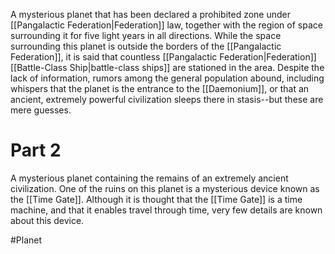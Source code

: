 A mysterious planet that has been declared a prohibited zone under <span class="political-bodies-places">[[Pangalactic Federation|Federation]]</span> law, together with the region of space surrounding it for five light years in all directions.   While the space surrounding this planet is outside the borders of the <span class="political-bodies-places">[[Pangalactic Federation]]</span>, it is said that countless <span class="political-bodies-places">[[Pangalactic Federation|Federation]]</span> <span class="miscellaneous">[[Battle-Class Ship|battle-class ships]]</span> are stationed in the area.
Despite the lack of information, rumors among the general population abound, including whispers that the planet is the entrance to the <span class="political-bodies-places">[[Daemonium]]</span>, or that an ancient, extremely powerful civilization sleeps there in stasis--but these are mere guesses.

# Part 2

A mysterious planet containing the remains of an extremely ancient civilization.
One of the ruins on this planet is a mysterious device known as the <span class="miscellaneous">[[Time Gate]]</span>.
Although it is thought that the <span class="miscellaneous">[[Time Gate]]</span> is a time machine, and that it enables travel through time, very few details are known about this device.

#Planet